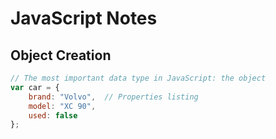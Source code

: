 # JavaScript Notes
## Object Creation

```JavaScript
// The most important data type in JavaScript: the object
var car = {
	brand: "Volvo",  // Properties listing
	model: "XC 90",
	used: false
};
```
